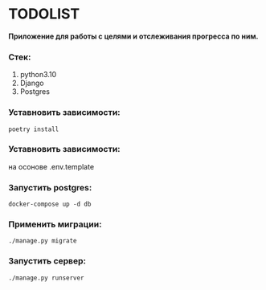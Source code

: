 # TODOLIST

**Приложение для работы с целями и отслеживания прогресса по ним.**


### **Стек**:

1. python3.10
2. Django
3. Postgres

### **Уставновить зависимости:**

`poetry install`

### **Уставновить зависимости:**

на осонове .env.template

### **Запустить postgres:**

`docker-compose up -d db`

### **Применить миграции:**

`./manage.py migrate`

### **Запустить сервер:**

`./manage.py runserver`
